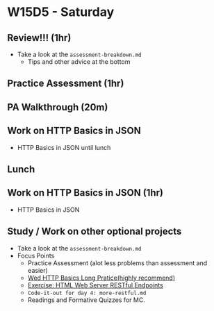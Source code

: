 # W15D5 - Saturday

## Review!!! (1hr)
- Take a look at the `assessment-breakdown.md`
  - Tips and other advice at the bottom

## Practice Assessment (1hr)

## PA Walkthrough  (20m)

## Work on HTTP Basics in JSON
- HTTP Basics in JSON until lunch

## Lunch 

## Work on HTTP Basics in JSON (1hr)
- HTTP Basics in JSON

## Study / Work on other optional projects
- Take a look at the `assessment-breakdown.md`
- Focus Points
  - Practice Assessment (alot less problems than assessment and easier)
  - [Wed HTTP Basics Long Pratice(highly recommend)](https://open.appacademy.io/learn/js-py---pt-apr-2022-online/week-15---http--rest--and-servers/http-basics-long-practice)
  - [Exercise: HTML Web Server RESTful Endpoints](https://open.appacademy.io/learn/js-py---pt-apr-2022-online/week-15---http--rest--and-servers/exercise--html-web-server-restful-endpoints)
  - `Code-it-out for day 4: more-restful.md`
  - Readings and Formative Quizzes for MC.